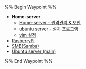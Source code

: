 %% Begin Waypoint %%
- **Home-server**
	- [Home-server - 원격관리 & 보안](./Home-server/Home-server%20-%20%EC%9B%90%EA%B2%A9%EA%B4%80%EB%A6%AC%20&%20%EB%B3%B4%EC%95%88.md)
	- [ubuntu server - 설치 프로그램](./Home-server/ubuntu%20server%20-%20%EC%84%A4%EC%B9%98%20%ED%94%84%EB%A1%9C%EA%B7%B8%EB%9E%A8.md)
	- [vim 설정](./Home-server/vim%20%EC%84%A4%EC%A0%95.md)
- [RasberryPi](./RasberryPi.md)
- [SMB(Samba)](./SMB(Samba).md)
- [Ubuntu server (main)](./Ubuntu%20server%20(main).md)

%% End Waypoint %%
